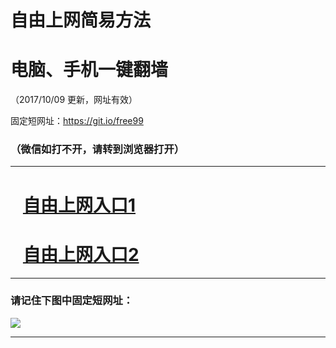 ﻿# 自由上网简易方法

# 电脑、手机一键翻墙

（2017/10/09 更新，网址有效）

固定短网址：https://git.io/free99

### （微信如打不开，请转到浏览器打开）


***





# &nbsp;&nbsp; <a href="http://ft751012419.fwq-tz-1001.info/fwqtz01.html?t=100900132199 " target="_blank">自由上网入口1</a>
# &nbsp;&nbsp; <a href="http://ft87303546.fwq-tz-1002.info/fwqtz02.html?t=100900126992 " target="_blank">自由上网入口2</a>
***

### 请记住下图中固定短网址：

<img src="https://s3-us-west-2.amazonaws.com/fwq-1001/yjfq-20170905okok.png" /> 


***

